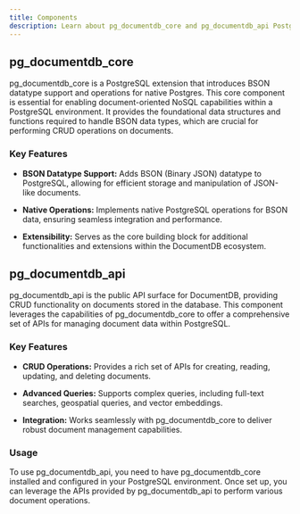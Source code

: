 ```yaml
---
title: Components
description: Learn about pg_documentdb_core and pg_documentdb_api PostgreSQL extensions that enable BSON support and document operations in Postgres.
---
```


## pg_documentdb_core

pg_documentdb_core is a PostgreSQL extension that introduces BSON datatype support and operations for native Postgres. This core component is essential for enabling document-oriented NoSQL capabilities within a PostgreSQL environment. It provides the foundational data structures and functions required to handle BSON data types, which are crucial for performing CRUD operations on documents.

### Key Features

- **BSON Datatype Support:** Adds BSON (Binary JSON) datatype to PostgreSQL, allowing for efficient storage and manipulation of JSON-like documents.

- **Native Operations:** Implements native PostgreSQL operations for BSON data, ensuring seamless integration and performance.

- **Extensibility:** Serves as the core building block for additional functionalities and extensions within the DocumentDB ecosystem.

## pg_documentdb_api

pg_documentdb_api is the public API surface for DocumentDB, providing CRUD functionality on documents stored in the database. This component leverages the capabilities of pg_documentdb_core to offer a comprehensive set of APIs for managing document data within PostgreSQL.

### Key Features

- **CRUD Operations:** Provides a rich set of APIs for creating, reading, updating, and deleting documents.

- **Advanced Queries:** Supports complex queries, including full-text searches, geospatial queries, and vector embeddings.

- **Integration:** Works seamlessly with pg_documentdb_core to deliver robust document management capabilities.

### Usage

To use pg_documentdb_api, you need to have pg_documentdb_core installed and configured in your PostgreSQL environment. Once set up, you can leverage the APIs provided by pg_documentdb_api to perform various document operations.

